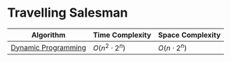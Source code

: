 # Travelling Salesman

| Algorithm                                              | Time Complexity | Space Complexity |
| ------------------------------------------------------ | --------------- | ---------------- |
| [Dynamic Programming](/sample/traveling-salesman/Main.cpp) | $O(n^2 \cdot 2^n)$ | $O(n \cdot 2^n)$    |

